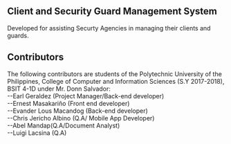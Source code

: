 ## Client and Security Guard Management System

Developed for assisting Securty Agencies in managing their clients and guards.

## Contributors

The following contributors are students of the Polytechnic University of the Philippines, College of Computer and Information Sciences (S.Y 2017-2018), BSIT 4-1D under Mr. Donn Salvador:
<br>
 --Earl Geraldez (Project Manager/Back-end developer)
 <br>
 --Ernest Masakariño (Front end developer)
 <br>
 --Evander Lous Macandog (Back-end developer)
 <br>
 --Chris Jericho Albino (Q.A/ Mobile App Developer)
 <br>
 --Abel Mandap(Q.A/Document Analyst)
 <br>
 --Luigi Lacsina (Q.A)

